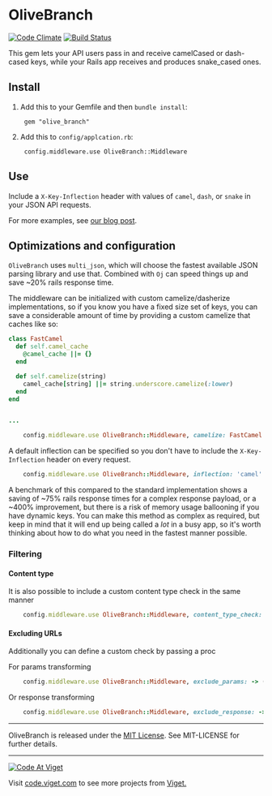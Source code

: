 # OliveBranch

[![Code Climate](https://codeclimate.com/github/vigetlabs/olive_branch.png)](https://codeclimate.com/github/vigetlabs/olive_branch)
[![Build Status](https://travis-ci.org/vigetlabs/olive_branch.svg?branch=master)](https://travis-ci.org/vigetlabs/olive_branch)

This gem lets your API users pass in and receive camelCased or dash-cased keys, while your Rails app receives and produces snake_cased ones.

## Install

1. Add this to your Gemfile and then `bundle install`:

        gem "olive_branch"

2. Add this to `config/applcation.rb`:

        config.middleware.use OliveBranch::Middleware

## Use

Include a `X-Key-Inflection` header with values of `camel`, `dash`, or `snake` in your JSON API requests.


For more examples, see [our blog post](https://www.viget.com/articles/introducing-olivebranch).

## Optimizations and configuration

`OliveBranch` uses `multi_json`, which will choose the fastest available JSON parsing library and use that. Combined with `Oj` can speed things up and save ~20% rails response time.

The middleware can be initialized with custom camelize/dasherize implementations, so if you know you have a fixed size set of keys, you can save a considerable amount of time by providing a custom camelize that caches like so:

```ruby
class FastCamel
  def self.camel_cache
    @camel_cache ||= {}
  end

  def self.camelize(string)
    camel_cache[string] ||= string.underscore.camelize(:lower)
  end
end


...

    config.middleware.use OliveBranch::Middleware, camelize: FastCamel.method(:camelize)

```

A default inflection can be specified so you don't have to include the `X-Key-Inflection` header on every request.

```ruby
    config.middleware.use OliveBranch::Middleware, inflection: 'camel'
```

A benchmark of this compared to the standard implementation shows a saving of ~75% rails response times for a complex response payload, or a ~400% improvement, but there is a risk of memory usage ballooning if you have dynamic keys. You can make this method as complex as required, but keep in mind that it will end up being called a _lot_ in a busy app, so it's worth thinking about how to do what you need in the fastest manner possible.

### Filtering

#### Content type

It is also possible to include a custom content type check in the same manner

```ruby
    config.middleware.use OliveBranch::Middleware, content_type_check: -> (content_type) { content_type == "my/content-type" }
```

#### Excluding URLs

Additionally you can define a custom check by passing a proc

For params transforming

```ruby
    config.middleware.use OliveBranch::Middleware, exclude_params: -> (env) { ENV['PATH_INFO'].match(/^\/do_not_transform/) }
```

Or response transforming

```ruby
    config.middleware.use OliveBranch::Middleware, exclude_response: -> (env) { ENV['PATH_INFO'].match(/^\/do_not_transform/) }
```

* * *

OliveBranch is released under the [MIT License](http://www.opensource.org/licenses/MIT). See MIT-LICENSE for further details.

* * *

<a href="http://code.viget.com">
  <img src="http://code.viget.com/github-banner.png" alt="Code At Viget">
</a>

Visit [code.viget.com](http://code.viget.com) to see more projects from [Viget.](https://viget.com)
